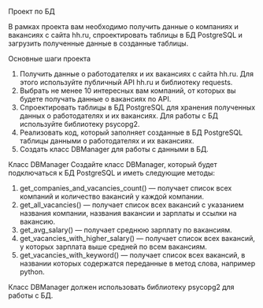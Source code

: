 Проект по БД

В рамках проекта вам необходимо получить данные о компаниях и вакансиях с сайта hh.ru, спроектировать таблицы в БД PostgreSQL и загрузить полученные данные в созданные таблицы.

Основные шаги проекта
1) Получить данные о работодателях и их вакансиях с сайта hh.ru. Для этого используйте публичный API hh.ru и библиотеку requests.
2) Выбрать не менее 10 интересных вам компаний, от которых вы будете получать данные о вакансиях по API.
3) Спроектировать таблицы в БД PostgreSQL для хранения полученных данных о работодателях и их вакансиях. Для работы с БД используйте библиотеку psycopg2.
4) Реализовать код, который заполняет созданные в БД PostgreSQL таблицы данными о работодателях и их вакансиях.
5) Создать класс DBManager для работы с данными в БД.

Класс DBManager
Создайте класс DBManager, который будет подключаться к БД PostgreSQL и иметь следующие методы:
1) get_companies_and_vacancies_count() — получает список всех компаний и количество вакансий у каждой компании.
2) get_all_vacancies() — получает список всех вакансий с указанием названия компании, названия вакансии и зарплаты и ссылки на вакансию.
3) get_avg_salary() — получает среднюю зарплату по вакансиям.
4) get_vacancies_with_higher_salary() — получает список всех вакансий, у которых зарплата выше средней по всем вакансиям.
5) get_vacancies_with_keyword() — получает список всех вакансий, в названии которых содержатся переданные в метод слова, например python.

Класс DBManager должен использовать библиотеку psycopg2 для работы с БД.

